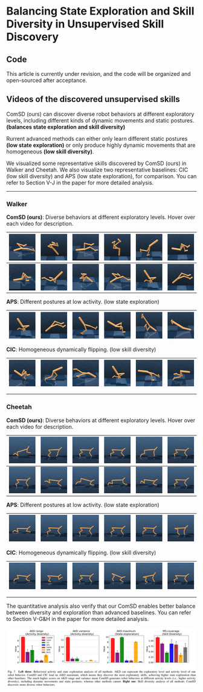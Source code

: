 # Balancing State Exploration and Skill Diversity in Unsupervised Skill Discovery

## Code
This article is currently under revision, and the code will be organized and open-sourced after acceptance.




## Videos of the discovered unsupervised skills



ComSD (ours) can discover diverse robot behaviors at different exploratory levels, including different kinds of dynamic movements and static postures. **(balances state exploration and skill diversity)**

Rurrent advanced methods can either only learn different static postures **(low state exploration)** or only produce highly dynamic movements that are homogeneous **(low skill diversity)**.

We visualized some representative skills discovered by ComSD (ours) in Walker and Cheetah. We also visualize two representative baselines: CIC (low skill diversity) and APS (low state exploration), for comparison. You can refer to Section V-J in the paper for more detailed analysis.

___
### Walker


**ComSD (ours)**: Diverse behaviors at different exploratory levels. Hover over each video for description.

| <img src="comsdgif/w12.gif" title="Flip forward"> | <img src="comsdgif/w10.gif" title="Flip failed"> | <img src="comsdgif/w8.gif" title="Lie down and kick back"> | <img src="comsdgif/w5.gif" title="Stand up"> | <img src="comsdgif/w4.gif" title="Flip to yoga"> | <img src="comsdgif/w2.gif" title="Lift the left leg"> |
| :---: | :---: | :---: | :---: | :---: | :---: |
| <img src="comsdgif/w11.gif" title="Flip backward"> | <img src="comsdgif/w9.gif" title="Advance on knees"> | <img src="comsdgif/w7.gif" title="Crawl forward"> | <img src="comsdgif/w13.gif" title="Left leg taps floor"> | <img src="comsdgif/w1.gif" title="Kneel down"> | <img src="comsdgif/w3.gif" title="Lift the right leg"> | 

**APS**: Different postures at low activity. (low state exploration)

|![GIF 1](aps/w1.gif)<br> |![GIF 2](aps/w2.gif)<br>|![GIF 3](aps/w3.gif)<br>|![GIF 4](aps/w4.gif)<br> |![GIF 5](aps/w5.gif)<br>|![GIF 6](aps/w6.gif)<br>|
| :---: | :---: | :---: | :---: | :---: | :---: |


**CIC**: Homogeneous dynamically flipping. (low skill diversity)

|![GIF 1](cic/w1.gif)<br> |![GIF 2](cic/w2.gif)<br>|![GIF 3](cic/w3.gif)<br>|![GIF 4](cic/w4.gif)<br> |![GIF 5](cic/w5.gif)<br>|![GIF 6](cic/w6.gif)<br>|
| :---: | :---: | :---: | :---: | :---: | :---: |

___
### Cheetah

**ComSD (ours)**: Diverse behaviors at different exploratory levels. Hover over each video for description.

| <img src="comsdgif/c12.gif" title="Flip backward"> | <img src="comsdgif/c10.gif" title="Flip forward"> | <img src="comsdgif/c8.gif" title="Step back"> | <img src="comsdgif/c6.gif" title="Flip and shake hand"> | <img src="comsdgif/c3.gif" title="Hand taps floor"> | <img src="comsdgif/c2.gif" title="Posture 1"> |
| :---: | :---: | :---: | :---: | :---: | :---: |
| <img src="comsdgif/c11.gif" title="Jump"> | <img src="comsdgif/c9.gif" title="Walk on hands"> | <img src="comsdgif/c7.gif" title="Walk forward"> | <img src="comsdgif/c5.gif" title="Leg taps floor (fast)"> |  <img src="comsdgif/c4.gif" title="Leg taps floor (slow)"> | <img src="comsdgif/c1.gif" title="Posture 2"> |


**APS**: Different postures at low activity. (low state exploration)

|![GIF 1](aps/c1.gif)<br> |![GIF 2](aps/c2.gif)<br>|![GIF 3](aps/c3.gif)<br>|![GIF 4](aps/c4.gif)<br> |![GIF 5](aps/c5.gif)<br>|![GIF 6](aps/c6.gif)<br>|
| :---: | :---: | :---: | :---: | :---: | :---: |


**CIC**: Homogeneous dynamically flipping. (low skill diversity)

|![GIF 1](cic/c1.gif)<br> |![GIF 2](cic/c2.gif)<br>|![GIF 3](cic/c3.gif)<br>|![GIF 4](cic/c4.gif)<br> |![GIF 5](cic/c5.gif)<br>|![GIF 6](cic/c6.gif)<br>|
| :---: | :---: | :---: | :---: | :---: | :---: |


___

The quantitative analysis also verify that our ComSD enables better balance between diversity and exploration than advanced baselines. You can refer to Section V-G&H in the paper for more detailed analysis.



![Example Image](quantitative.png)





